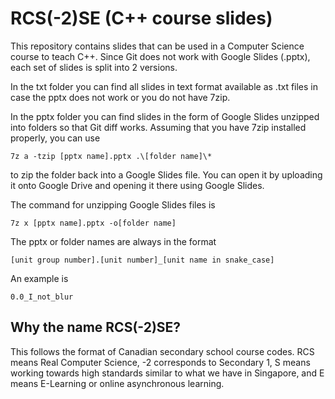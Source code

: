 # RCS(-2)SE (C++ course slides)

This repository contains slides that can be used in a Computer Science course to teach C++. Since Git does not work with Google Slides (.pptx), each set of slides is split into 2 versions.

In the txt folder you can find all slides in text format available as .txt files in case the pptx does not work or you do not have 7zip.

In the pptx folder you can find slides in the form of Google Slides unzipped into folders so that Git diff works. Assuming that you have 7zip installed properly, you can use

`7z a -tzip [pptx name].pptx .\[folder name]\*`

to zip the folder back into a Google Slides file. You can open it by uploading it onto Google Drive and opening it there using Google Slides.

The command for unzipping Google Slides files is

`7z x [pptx name].pptx -o[folder name]`

The pptx or folder names are always in the format

`[unit group number].[unit number]_[unit name in snake_case]`

An example is

`0.0_I_not_blur`

## Why the name RCS(-2)SE?

This follows the format of Canadian secondary school course codes. RCS means Real Computer Science, -2 corresponds to Secondary 1, S means working towards high standards similar to what we have in Singapore, and E means E-Learning or online asynchronous learning.
